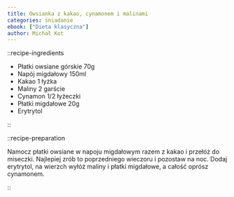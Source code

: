 ```yaml
---
title: Owsianka z kakao, cynamonem i malinami
categories: śniadanie
ebook: ["Dieta klasyczna"]
author: Michał Kot
---
```


::recipe-ingredients

- Płatki owsiane górskie 70g
- Napój migdałowy 150ml
- Kakao 1 łyżka
- Maliny 2 garście
- Cynamon 1/2 łyżeczki
- Płatki migdałowe 20g
- Erytrytol

::

::recipe-preparation

Namocz płatki owsiane w napoju migdałowym razem z kakao i przełóż do miseczki. Najlepiej zrób to poprzedniego wieczoru i pozostaw na noc. Dodaj erytrytol, na wierzch wyłóż maliny i płatki migdałowe, a całość oprósz cynamonem.

::